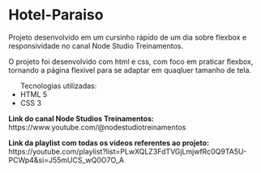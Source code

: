 # Hotel-Paraiso
 Projeto desenvolvido em um cursinho rápido de um dia sobre flexbox e responsividade no canal Node Studio Treinamentos.
 
 <p>O projeto foi desenvolvido com html e css, com foco em praticar flexbox, tornando a página flexivel para se adaptar em quaqluer tamanho de tela.</p>
 
 <ul>Tecnologias utilizadas:
   <li>HTML 5</li>
   <li>CSS 3</li>
 </ul>

<p>
  <strong>Link do canal Node Studios Treinamentos:</strong> https://www.youtube.com/@nodestudiotreinamentos
</p>
<p>
  <strong>Link da playlist com todas os videos referentes ao projeto:</strong> https://youtube.com/playlist?list=PLwXQLZ3FdTVGjLmjwfRc0Q9TA5U-PCWp4&si=J55mUCS_wQ0O7O_A
</p>
